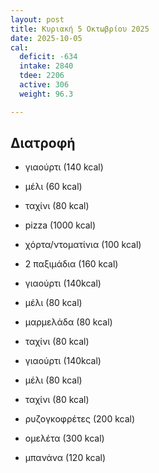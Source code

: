 ```yaml
---
layout: post
title: Κυριακή 5 Οκτωβρίου 2025
date: 2025-10-05
cal:
  deficit: -634
  intake: 2840
  tdee: 2206
  active: 306
  weight: 96.3

---
```


## Διατροφή

- γιαούρτι (140 kcal)
- μέλι (60 kcal)
- ταχίνι (80 kcal)

- pizza (1000 kcal)
- χόρτα/ντοματίνια (100 kcal)

- 2 παξιμάδια (160 kcal)
- γιαούρτι (140kcal)
- μέλι (80 kcal) 
- μαρμελάδα (80 kcal)
- ταχίνι (80 kcal)
- γιαούρτι (140kcal)
- μέλι (80 kcal) 
- ταχίνι (80 kcal)
- ρυζογκοφρέτες (200 kcal)
- ομελέτα (300 kcal)
- μπανάνα (120 kcal)


<!---  ![pic](/pics/2025-10-05/yogurt.jpg)<br> -->
